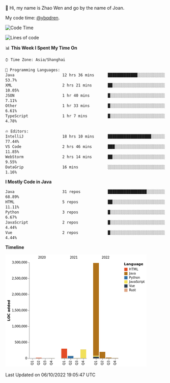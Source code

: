 :wave: Hi, my name is Zhao Wen and go by the name of Joan.

My code time: [@ybqdren](https://wakatime.com/@ybqdren).


<!--START_SECTION:waka-->
![Code Time](http://img.shields.io/badge/Code%20Time-1%2C256%20hrs%2047%20mins-blue)

![Lines of code](https://img.shields.io/badge/From%20Hello%20World%20I%27ve%20Written-4%20Million%20lines%20of%20code-blue)

📊 **This Week I Spent My Time On** 

```text
⌚︎ Time Zone: Asia/Shanghai

💬 Programming Languages: 
Java                     12 hrs 36 mins      █████████████░░░░░░░░░░░░   53.7% 
XML                      2 hrs 21 mins       ██░░░░░░░░░░░░░░░░░░░░░░░   10.05% 
JSON                     1 hr 40 mins        █░░░░░░░░░░░░░░░░░░░░░░░░   7.11% 
Other                    1 hr 33 mins        █░░░░░░░░░░░░░░░░░░░░░░░░   6.61% 
TypeScript               1 hr 7 mins         █░░░░░░░░░░░░░░░░░░░░░░░░   4.78%

🔥 Editors: 
IntelliJ                 18 hrs 10 mins      ███████████████████░░░░░░   77.44% 
VS Code                  2 hrs 46 mins       ███░░░░░░░░░░░░░░░░░░░░░░   11.85% 
WebStorm                 2 hrs 14 mins       ██░░░░░░░░░░░░░░░░░░░░░░░   9.55% 
DataGrip                 16 mins             ░░░░░░░░░░░░░░░░░░░░░░░░░   1.16%

```

**I Mostly Code in Java** 

```text
Java                     31 repos            █████████████████░░░░░░░░   68.89% 
HTML                     5 repos             ██░░░░░░░░░░░░░░░░░░░░░░░   11.11% 
Python                   3 repos             █░░░░░░░░░░░░░░░░░░░░░░░░   6.67% 
JavaScript               2 repos             █░░░░░░░░░░░░░░░░░░░░░░░░   4.44% 
Vue                      2 repos             █░░░░░░░░░░░░░░░░░░░░░░░░   4.44%

```


**Timeline**

![Chart not found](https://raw.githubusercontent.com/ybqdren/ybqdren/main/charts/bar_graph.png) 


 Last Updated on 06/10/2022 19:05:47 UTC
<!--END_SECTION:waka-->

